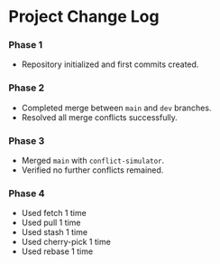 # Project Change Log
### Phase 1
- Repository initialized and first commits created.

### Phase 2
- Completed merge between `main` and `dev` branches.
- Resolved all merge conflicts successfully.

### Phase 3
- Merged `main` with `conflict-simulator`.
- Verified no further conflicts remained.

### Phase 4
- Used fetch 1 time
- Used pull 1 time
- Used stash 1 time
- Used cherry-pick 1 time
- Used rebase 1 time


